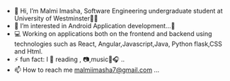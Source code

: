 - 👋 Hi, I’m Malmi Imasha, Software Engineering undergraduate student at University of Westminster👩‍🎓
- 👀 I’m interested in Android Application development...📱
- 💻 Working on applications both on the frontend and backend using technologies such as React, Angular,Javascript,Java, Python flask,CSS and Html.
- ⚡ fun fact: I 🧡 reading , 📷,music🎵🎧 ..
- 📫 How to reach me malmiimasha7@gmail.com ...



